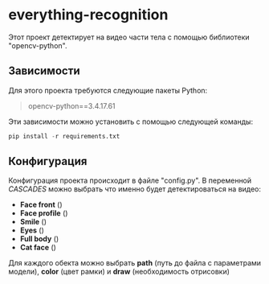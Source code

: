 # everything-recognition

Этот проект детектирует на видео части тела с помощью библиотеки "opencv-python".

## Зависимости

Для этого проекта требуются следующие пакеты Python:

> opencv-python==3.4.17.61

Эти зависимости можно установить с помощью следующей команды:

```python
pip install -r requirements.txt
```

## Конфигурация

Конфигурация проекта происходит в файле "config.py". В переменной *CASCADES* можно выбрать что именно будет детектироваться на видео:

- **Face front** ()
- **Face profile** ()
- **Smile** ()
- **Eyes** ()
- **Full body** ()
- **Cat face** ()

Для каждого обекта можно выбрать **path** (путь до файла с параметрами модели), **color** (цвет рамки) и **draw** (необходимость отрисовки)
